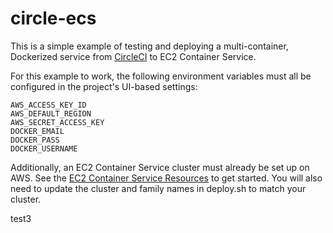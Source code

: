 # circle-ecs

This is a simple example of testing and deploying a multi-container, Dockerized service from
[CircleCI](https://circleci.com) to EC2 Container Service.

For this example to work, the following environment variables must all be configured in the project's UI-based
settings:

```
AWS_ACCESS_KEY_ID
AWS_DEFAULT_REGION
AWS_SECRET_ACCESS_KEY
DOCKER_EMAIL
DOCKER_PASS
DOCKER_USERNAME
```

Additionally, an EC2 Container Service cluster must already be set up on AWS. See the [EC2 Container Service
Resources](https://aws.amazon.com/ecs/) to get started. You will also need to update the cluster and family
names in deploy.sh to match your cluster.

test3
